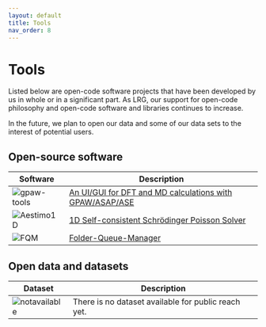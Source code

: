 ```yaml
---
layout: default
title: Tools
nav_order: 8
---
```


# Tools

Listed below are open-code software projects that have been developed by us in whole or in a significant part. As LRG, our support for open-code philosophy and open-code software and libraries continues to increase.

In the future, we plan to open our data and some of our data sets to the interest of potential users.

## Open-source software 

| Software| Description                           |
| -------------------------------------- | ------------------------------------ |
| ![gpaw-tools](../../assets/images/gpaw-tools.png) | [An UI/GUI for DFT and MD calculations with GPAW/ASAP/ASE](https://www.lrgresearch.org/gpaw-tools) |
| ![Aestimo1D](../../assets/images/aestimosmall.gif) | [1D Self-consistent Schrödinger Poisson Solver](https://www.aestimosolver.org) |
| ![FQM](../../assets/images/fqm.png) | [Folder-Queue-Manager](https://github.com/lrgresearch/Folder-Queue-Manager) |

## Open data and datasets

| Dataset | Description                           |
| -------------------------------------- | ------------------------------------ |
| ![notavailable](../../assets/images/members/nopic.png) | There is no dataset available for public reach yet. |
